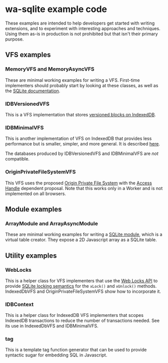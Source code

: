# wa-sqlite example code
These examples are intended to help developers get started with writing extensions,
and to experiment with interesting approaches and techniques. Using them as-is in
production is not prohibited but that isn't their primary purpose.

## VFS examples
### MemoryVFS and MemoryAsyncVFS
These are minimal working examples for writing a VFS. First-time implementers should
probably start by looking at these classes, as well as the
[SQLite documentation](https://www.sqlite.org/vfs.html).

### IDBVersionedVFS
This is a VFS implementation that stores
[versioned blocks on IndexedDB](https://github.com/rhashimoto/wa-sqlite/discussions/37).

### IDBMinimalVFS
This is another implementation of VFS on IndexedDB that provides less performance
but is smaller, simpler, and more general. It is described
[here](https://github.com/rhashimoto/wa-sqlite/discussions/46).

The databases produced by IDBVersionedVFS and IDBMinimalVFS are _not_ compatible.

### OriginPrivateFileSystemVFS
This VFS uses the proposed
[Origin Private File System](https://wicg.github.io/file-system-access/#wellknowndirectory-origin-private-file-system)
with the
[Access Handle](https://github.com/WICG/file-system-access/blob/main/AccessHandle.md)
dependent proposal. Note that this works only in a Worker and is not implemented
on all browsers.

## Module examples
### ArrayModule and ArrayAsyncModule
These are minimal working examples for writing a
[SQLite module](https://www.sqlite.org/c3ref/module.html),
which is a virtual table creator. They expose a 2D Javascript
array as a SQLite table.

## Utility examples
### WebLocks
This is a helper class for VFS implementers that use the
[Web Locks API](https://developer.mozilla.org/en-US/docs/Web/API/Web_Locks_API)
to provide
[SQLite locking semantics](https://www.sqlite.org/lockingv3.html)
for the `xLock()` and `xUnlock()` methods. IndexedDbVFS and OriginPrivateFileSystemVFS
show how to incorporate it.

### IDBContext
This is a helper class for IndexedDB VFS implementers that scopes
IndexedDB transactions to reduce the number of transactions needed.
See its use in IndexedDbVFS and IDBMinimalVFS.

### tag
This is a template tag function generator that can be used to
provide syntactic sugar for embedding SQL in Javascript.
